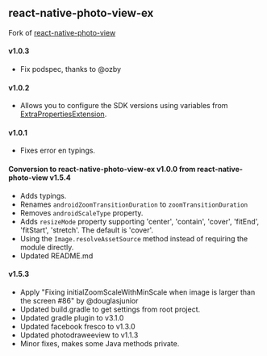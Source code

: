 ## react-native-photo-view-ex

Fork of [react-native-photo-view](https://github.com/alwx/react-native-photo-view)

#### v1.0.3
* Fix podspec, thanks to @ozby

#### v1.0.2
* Allows you to configure the SDK versions using variables from [ExtraPropertiesExtension](https://docs.gradle.org/current/dsl/org.gradle.api.plugins.ExtraPropertiesExtension.html).

#### v1.0.1
* Fixes error en typings.

#### Conversion to react-native-photo-view-ex v1.0.0 from react-native-photo-view v1.5.4
* Adds typings.
* Renames `androidZoomTransitionDuration` to `zoomTransitionDuration`
* Removes `androidScaleType` property.
* Adds `resizeMode` property supporting 'center', 'contain', 'cover', 'fitEnd', 'fitStart', 'stretch'. The default is 'cover'.
* Using the `Image.resolveAssetSource` method instead of requiring the module directly.
* Updated README.md

#### v1.5.3

* Apply "Fixing initialZoomScaleWithMinScale when image is larger than the screen #86" by @douglasjunior
* Updated build.gradle to get settings from root project.
* Updated gradle plugin to v3.1.0
* Updated facebook fresco to v1.3.0
* Updated photodraweeview to v1.1.3
* Minor fixes, makes some Java methods private.
